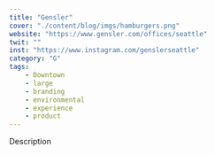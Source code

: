 ```yaml
---
title: "Gensler"
cover: "./content/blog/imgs/hamburgers.png"
website: "https://www.gensler.com/offices/seattle"
twit: ""
inst: "https://www.instagram.com/genslerseattle"
category: "G"
tags:
    - Downtown
    - large
    - branding
    - environmental
    - experience
    - product
---
```


Description
